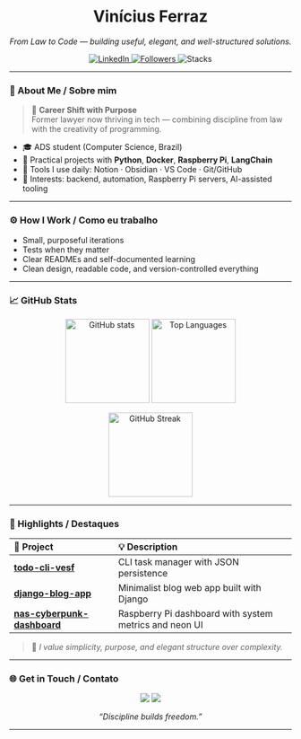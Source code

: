 <h1 align="center">Vinícius Ferraz</h1>
<p align="center">
  <em>From Law to Code — building useful, elegant, and well-structured solutions.</em>
</p>

<p align="center">
  <a href="https://www.linkedin.com/in/vinicius-ferraz-543613374/">
    <img alt="LinkedIn" src="https://img.shields.io/badge/LinkedIn-vinicius--ferraz-0A66C2?style=flat&logo=linkedin&logoColor=white">
  </a>
  <a href="https://github.com/FerrazVinicius96?tab=followers">
    <img alt="Followers" src="https://img.shields.io/github/followers/FerrazVinicius96?label=Seguidores&style=flat&color=0A66C2">
  </a>
  <img alt="Stacks" src="https://img.shields.io/badge/Stacks-Python%20·%20C%20·%20Docker%20·%20Raspberry%20Pi-111?style=flat&logo=dev.to&logoColor=white">
</p>

---

### 🧭 About Me / Sobre mim
> 🎯 **Career Shift with Purpose**  
> Former lawyer now thriving in tech — combining discipline from law with the creativity of programming.

- 🎓 ADS student (Computer Science, Brazil)  
- 🧪 Practical projects with **Python**, **Docker**, **Raspberry Pi**, **LangChain**  
- 🧰 Tools I use daily: Notion · Obsidian · VS Code · Git/GitHub  
- 🧩 Interests: backend, automation, Raspberry Pi servers, AI-assisted tooling  

---

### ⚙️ How I Work / Como eu trabalho
- Small, purposeful iterations  
- Tests when they matter  
- Clear READMEs and self-documented learning  
- Clean design, readable code, and version-controlled everything  

---

### 📈 GitHub Stats

<p align="center">
  <img src="https://github-readme-stats.vercel.app/api?username=FerrazVinicius96&show_icons=true&theme=github_dark&hide_title=true&hide_rank=true&count_private=true&hide_border=true" alt="GitHub stats" height="150">
  <img src="https://github-readme-stats.vercel.app/api/top-langs/?username=FerrazVinicius96&layout=compact&theme=github_dark&hide_border=true&langs_count=8" alt="Top Languages" height="150">
</p>

<p align="center">
  <img src="https://streak-stats.demolab.com?user=FerrazVinicius96&theme=github-dark&hide_border=true&date_format=M%20j%5B%2C%20Y%5D" alt="GitHub Streak" height="150">
</p>

---

### 🧠 Highlights / Destaques

| 🔹 Project | 💡 Description |
|:-----------|:---------------|
| [**todo-cli-vesf**](https://github.com/FerrazVinicius96/todo-cli-vesf) | CLI task manager with JSON persistence |
| [**django-blog-app**](https://github.com/FerrazVinicius96/django-blog-app) | Minimalist blog web app built with Django |
| [**nas-cyberpunk-dashboard**](https://github.com/FerrazVinicius96/nas-cyberpunk-dashboard) | Raspberry Pi dashboard with system metrics and neon UI |

> 💭 *I value simplicity, purpose, and elegant structure over complexity.*

---

### 🌐 Get in Touch / Contato
<p align="center">
  <a href="https://www.linkedin.com/in/vinicius-ferraz-543613374/"><img src="https://img.shields.io/badge/LinkedIn-Connect-blue?logo=linkedin&style=for-the-badge&logoColor=white"></a>
  <a href="mailto:viniciusferraz.dev@gmail.com"><img src="https://img.shields.io/badge/Email-Contact-red?logo=gmail&style=for-the-badge&logoColor=white"></a>
</p>

<p align="center">
  <em>“Discipline builds freedom.”</em>
</p>

---
